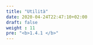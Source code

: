 ```yaml
---
title: "Utilità"
date: 2020-04-24T22:47:10+02:00
draft: false
weight : 11
pre: "<b>1.4.1 </b>"
---
```

